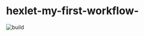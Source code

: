# hexlet-my-first-workflow-
![build](https://github.com/Ksandra91/hexlet-my-first-workflow-/actions/workflows/main.yml/badge.svg)
